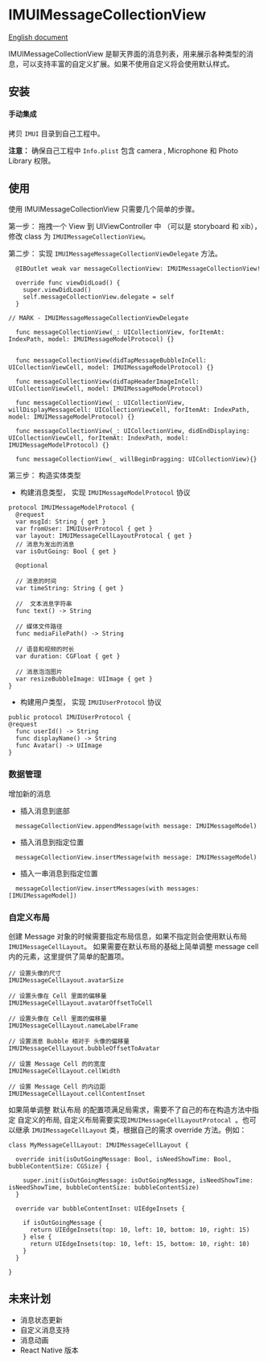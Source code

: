 # IMUIMessageCollectionView
[English document](./usage_english.md)

IMUIMessageCollectionView 是聊天界面的消息列表，用来展示各种类型的消息，可以支持丰富的自定义扩展。如果不使用自定义将会使用默认样式。 


## 安装
#### 手动集成
拷贝 `IMUI` 目录到自己工程中。

**注意：** 确保自己工程中 `Info.plist` 包含 camera , Microphone 和 Photo Library 权限。

## 使用
使用 IMUIMessageCollectionView 只需要几个简单的步骤。

第一步： 拖拽一个 View 到 UIViewController 中 （可以是 storyboard 和  xib），修改 class 为 `IMUIMessageCollectionView`。

第二步： 实现 `IMUIMessageMessageCollectionViewDelegate` 方法。

```
  @IBOutlet weak var messageCollectionView: IMUIMessageCollectionView!
  
  override func viewDidLoad() {
    super.viewDidLoad()
    self.messageCollectionView.delegate = self
  }

// MARK - IMUIMessageMessageCollectionViewDelegate 

  func messageCollectionView(_: UICollectionView, forItemAt: IndexPath, model: IMUIMessageModelProtocol) {}
  
  
  func messageCollectionView(didTapMessageBubbleInCell: UICollectionViewCell, model: IMUIMessageModelProtocol) {}
  
  func messageCollectionView(didTapHeaderImageInCell: UICollectionViewCell, model: IMUIMessageModelProtocol)
  
  func messageCollectionView(_: UICollectionView, willDisplayMessageCell: UICollectionViewCell, forItemAt: IndexPath, model: IMUIMessageModelProtocol) {}
  
  func messageCollectionView(_: UICollectionView, didEndDisplaying: UICollectionViewCell, forItemAt: IndexPath, model: IMUIMessageModelProtocol) {}
  
  func messageCollectionView(_ willBeginDragging: UICollectionView){}
```

第三步： 构造实体类型
- 构建消息类型， 实现 `IMUIMessageModelProtocol` 协议

```
protocol IMUIMessageModelProtocol {
  @request
  var msgId: String { get }
  var fromUser: IMUIUserProtocol { get }
  var layout: IMUIMessageCellLayoutProtocal { get }
  // 消息为发出的消息
  var isOutGoing: Bool { get }
  
  @optional
  
  // 消息的时间
  var timeString: String { get }
  
  //  文本消息字符串
  func text() -> String

  // 媒体文件路径
  func mediaFilePath() -> String

  // 语音和视频的时长
  var duration: CGFloat { get }

  // 消息泡泡图片
  var resizeBubbleImage: UIImage { get }
}
```

- 构建用户类型， 实现 `IMUIUserProtocol` 协议
```
public protocol IMUIUserProtocol {
@request
  func userId() -> String 
  func displayName() -> String
  func Avatar() -> UIImage
}
```

### 数据管理

增加新的消息
- 插入消息到底部
```
  messageCollectionView.appendMessage(with message: IMUIMessageModel)
```
- 插入消息到指定位置
```
  messageCollectionView.insertMessage(with message: IMUIMessageModel)
```
- 插入一串消息到指定位置
```  
  messageCollectionView.insertMessages(with messages:[IMUIMessageModel])
```

### 自定义布局
创建 Message 对象的时候需要指定布局信息，如果不指定则会使用默认布局 `IMUIMessageCellLayout`。
如果需要在默认布局的基础上简单调整 message cell 内的元素，这里提供了简单的配置项。
```
// 设置头像的尺寸
IMUIMessageCellLayout.avatarSize

// 设置头像在 Cell 里面的偏移量
IMUIMessageCellLayout.avatarOffsetToCell

// 设置头像在 Cell 里面的偏移量
IMUIMessageCellLayout.nameLabelFrame

// 设置消息 Bubble 相对于 头像的偏移量
IMUIMessageCellLayout.bubbleOffsetToAvatar

// 设置 Message Cell 的的宽度
IMUIMessageCellLayout.cellWidth

// 设置 Message Cell 的内边距
IMUIMessageCellLayout.cellContentInset
```
如果简单调整 默认布局 的配置项满足局需求，需要不了自己的布在构造方法中指定 自定义的布局, 自定义布局需要实现`IMUIMessageCellLayoutProtocal `。也可以继承 `IMUIMessageCellLayout` 类，根据自己的需求 override 方法。例如：
```
class MyMessageCellLayout: IMUIMessageCellLayout {
  
  override init(isOutGoingMessage: Bool, isNeedShowTime: Bool, bubbleContentSize: CGSize) {
    
    super.init(isOutGoingMessage: isOutGoingMessage, isNeedShowTime: isNeedShowTime, bubbleContentSize: bubbleContentSize)
  }
  
  override var bubbleContentInset: UIEdgeInsets {
    
    if isOutGoingMessage {
      return UIEdgeInsets(top: 10, left: 10, bottom: 10, right: 15)
    } else {
      return UIEdgeInsets(top: 10, left: 15, bottom: 10, right: 10)
    }
  }
  
}
```

## 未来计划
- 消息状态更新
- 自定义消息支持
- 消息动画
- React Native 版本
